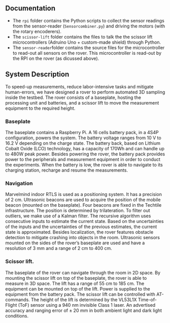 ## Documentation

- The `rpi` folder contains the Python scripts to collect the sensor readings from the sensor-reader (`Sensorcombiner.py`) and driving the motors (with the rotary encoderers).
- The `scissor-lift` folder contains the files to talk the the scissor lift microcontrollers (Adruino Uno + custom-made shield) through Python.
- The `sensor-reader`folder contains the source files for the microcontroller to read-out all sensors on the rover. This microcontroller is read-out by the RPI on the rover (as dicussed above).



## System Description
To speed-up measurements, reduce labor-intensive tasks and mitigate human-errors, we have designed a rover
to perform automated 3D sampling inside the testbed. The rover consists of a baseplate, hosting the processing
unit and batteries, and a scissor lift to move the measurement equipment to the required height.


### Baseplate 
The baseplate contains a Raspberry Pi. A 16 cells battery pack, in a 4S4P configuration, powers the system. 
The battery voltage ranges from 10 V to 16.2 V depending on the charge state. The battery back, based on Lithium Cobalt Oxide (LCO) technology,
has a capacity of 170Wh and can handle up to 480W peak power. Besides powering the rover, the battery pack
provides power to the peripherals and measurement equipment in order to conduct the experiments. When
the battery is low, the rover is able to navigate to its charging station, recharge and resume the measurements.

### Navigation
Marvelmind indoor RTLS is used as a positioning system. It has a precision of 2 cm.
Ultrasonic beacons are used to acquire the position of the mobile beacon (mounted on the baseplate). Four
beacons are fixed in the Techtile infrastructure. The position is determined by trilateration. To filter out
outliers, we make use of a Kalman filter. The recursive algorithm uses consecutive inputs to estimate the
current state. Based on the uncertainties of the inputs and the uncertainties of the previous estimates, the
current state is approximated. Besides localization, the rover features obstacle detection to mitigate crashing into objects in the room. 
Ultrasonic sensors mounted on the sides of the rover’s baseplate are used and have
a resolution of 3 mm and a range of 2 cm to 400 cm.

### Scissor lift.
The baseplate of the rover can navigate through the room in 2D space. By mounting the scissor
lift on top of the baseplate, the rover is able to measure in 3D space. The lift has a range of 55 cm
to 185 cm. The equipment can be mounted on top of the lift. Power is supplied to the equipment from the
battery pack. The scissor lift can be controlled with AT-commands. The height of the lift is determined by
the VL53L1X Time-of-Flight (ToF) sensor using a 940 nm invisible Class 1 laser. An advertised accuracy and
ranging error of ± 20 mm in both ambient light and dark light conditions.

 

